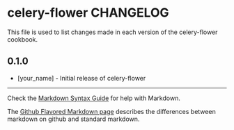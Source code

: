 celery-flower CHANGELOG
=======================

This file is used to list changes made in each version of the celery-flower cookbook.

0.1.0
-----
- [your_name] - Initial release of celery-flower

- - -
Check the [Markdown Syntax Guide](http://daringfireball.net/projects/markdown/syntax) for help with Markdown.

The [Github Flavored Markdown page](http://github.github.com/github-flavored-markdown/) describes the differences between markdown on github and standard markdown.
